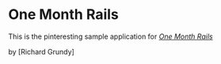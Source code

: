 # One Month Rails

This is the pinteresting sample application for
[*One Month Rails*](http://onemonthrails.com)

by [Richard Grundy]